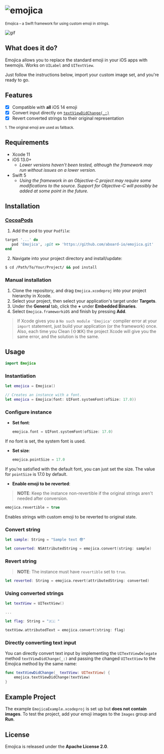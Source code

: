 ![emojica](https://raw.githubusercontent.com/xoudini/emojica/images/emojica.png)
=====

<sup>
Emojica – a Swift framework for using custom emoji in strings.
</sup>

![gif](https://raw.githubusercontent.com/xoudini/emojica/images/demo.gif)

## What does it do?

Emojica allows you to replace the standard emoji in your iOS apps with
twemojis. Works on `UILabel` and `UITextView`.

Just follow the instructions below, import your custom image set, and you're
ready to go.


## Features

- [x] Compatible with __all__ iOS 14 emoji
- [x] Convert input directly on [`textViewDidChange(_:)`](#directly-converting-text-input)
- [x] Revert converted strings to their original representation

<sup>
1. The original emoji are used as fallback.
</sup>


## Requirements

+ Xcode 11
+ iOS 13.0+
   * _Lower versions haven't been tested, although the framework may run without
      issues on a lower version._
+ Swift 5
   * _Using the framework in an Objective-C project may require some
      modifications to the source. Support for Objective-C will possibly be
      added at some point in the future._



## Installation

### [CocoaPods](https://guides.cocoapods.org/using/using-cocoapods.html)

1. Add the pod to your `Podfile`:

 ```ruby
 target '...' do
    pod 'Emojica', :git => 'https://github.com/aboard-io/emojica.git'
 end
 ```
2. Navigate into your project directory and install/update:

 ```sh
 $ cd /Path/To/Your/Project/ && pod install
 ```

### Manual installation

1. Clone the repository, and drag `Emojica.xcodeproj` into your project
    hierarchy in Xcode.
2. Select your project, then select your application's target under __Targets__.
3. Under the __General__ tab, click the __+__ under __Embedded Binaries__.
4. Select `Emojica.frameworkiOS` and finish by pressing __Add__.

 > If Xcode gives you a `No such module 'Emojica'` compiler error at your
 >`import` statement, just build your application (or the framework) once. Also,
 > each time you Clean (⇧⌘K) the project Xcode will give you the same error,
 > and the solution is the same.



## Usage

```swift
import Emojica
```

### Instantiation

```swift
let emojica = Emojica()

// Creates an instance with a font.
let emojica = Emojica(font: UIFont.systemFont(ofSize: 17.0))
```

### Configure instance

* __Set font__:

   ```swift
   emojica.font = UIFont.systemFont(ofSize: 17.0)
   ```

 If no font is set, the system font is used.


* __Set size__:

   ```swift
   emojica.pointSize = 17.0
   ```

 If you're satisfied with the default font, you can just set the size.
 The value for `pointSize` is 17.0 by default.


* __Enable emoji to be reverted__:

 > __NOTE__: Keep the instance non-revertible if the original strings aren't
 > needed after conversion.

   ```swift
   emojica.revertible = true
   ```

 Enables strings with custom emoji to be reverted to original state.


### Convert string

```swift
let sample: String = "Sample text 😎"

let converted: NSAttributedString = emojica.convert(string: sample)
```

### Revert string

> __NOTE__: The instance must have `revertible` set to `true`.

```swift
let reverted: String = emojica.revert(attributedString: converted)
```

### Using converted strings

```swift
let textView = UITextView()

...

let flag: String = "🇫🇮 "

textView.attributedText = emojica.convert(string: flag)
```

### Directly converting text input

You can directly convert text input by implementing the `UITextViewDelegate`
method `textViewDidChange(_:)` and passing the changed `UITextView` to the
Emojica method by the same name:

```swift
func textViewDidChange(_ textView: UITextView) {
    emojica.textViewDidChange(textView)
}
```


## Example Project

The example `EmojicaExample.xcodeproj` is set up but __does not contain
images__. To test the project, add your emoji images to the `Images` group and
__Run__.


## License

Emojica is released under the **Apache License 2.0**.
